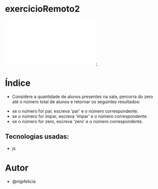 # exercicioRemoto2
![Design preview exercicioRemoto2](./README.md);

# Índice
* Considere a quantidade de alunos presentes na sala,
 percorra do zero até o número total de alunos e retornar os seguintes resultados:
- se o número for par, escreva 'par' e o número correspondente.
- se o número for ímpar, escreva 'ímpar' e o número correspondente.
- se o número for zero, escreva 'zero' e o número correspondente.

## Tecnologias usadas:
- js

# Autor
- @mjpfelicia


